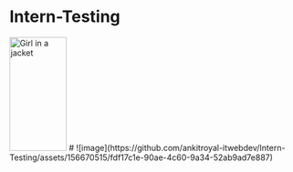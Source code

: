 # Intern-Testing
<img src="https://images.pexels.com/photos/23440189/pexels-photo-23440189/free-photo-of-loneliness.jpeg" alt="Girl in a jacket" width="100" height="200">
#
![image](https://github.com/ankitroyal-itwebdev/Intern-Testing/assets/156670515/fdf17c1e-90ae-4c60-9a34-52ab9ad7e887)

